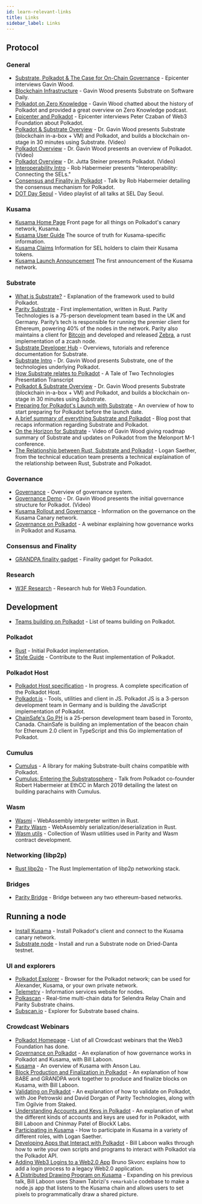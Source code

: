 ```yaml
---
id: learn-relevant-links
title: Links
sidebar_label: Links
---
```


## Protocol

### General

- [Substrate, Polkadot & The Case for On-Chain Governance](https://www.youtube.com/watch?v=eP4mT19S_jg) - Epicenter interviews Gavin Wood.
- [Blockchain Infrastructure](https://softwareengineeringdaily.com/2018/11/26/parity-blockchain-infrastructure-with-gavin-wood/) - Gavin Wood presents Substrate on Software Daily.
- [Polkadot on Zero Knowledge](https://www.zeroknowledge.fm/46) - Gavin Wood chatted about the history of Polkadot and provided a great overview on Zero Knowledge podcast.
- [Epicenter and Polkadot](https://www.youtube.com/watch?v=oiunBLGHlAU) - Epicenter interviews Peter Czaban of Web3 Foundation about Polkadot.
- [Polkadot & Substrate Overview](https://www.youtube.com/watch?v=0IoUZdDi5Is&feature=youtu.be) - Dr. Gavin Wood presents Substrate (blockchain in-a-box + VM) and Polkadot, and builds a blockchain on-stage in 30 minutes using Substrate. (Video)
- [Polkadot Overview](https://youtu.be/lIghiCmHz0U) - Dr. Gavin Wood presents an overview of Polkadot. (Video)
- [Polkadot Overview](https://techcrunch.com/video/fireside-chat-with-jutta-steiner-parity-technologies/) - Dr. Jutta Steiner presents Polkadot. (Video)
- [Interoperability Intro](https://www.youtube.com/watch?v=RSAFHhTwA8Q) - Rob Habermeier presents "Interoperability: Connecting the SELs."
- [Consensus and Finality in Polkadot](https://www.youtube.com/watch?v=qvoAf2uIF3c) - Talk by Rob Habermeier detailing the consensus mechanism for Polkadot.
- [DOT Day Seoul](https://www.youtube.com/playlist?list=PLOyWqupZ-WGt3mA_d9wu74vVe0bM37-39) - Video playlist of all talks at SEL Day Seoul.

### Kusama

- [Kusama Home Page](https://kusama.network/) Front page for all things on Polkadot's canary network, Kusama.
- [Kusama User Guide](https://guide.kusama.network) The source of truth for Kusama-specific information.
- [Kusama Claims](https://claim.kusama.network/) Information for SEL holders to claim their Kusama tokens.
- [Kusama Launch Announcement](https://medium.com/polkadot-network/kusama-network-7446706b8f4c) The first announcement of the Kusama network.

### Substrate

- [What is Substrate?](https://medium.com/paritytech/what-is-substrate-29af4231d7e0) - Explanation of the framework used to build Polkadot.
- [Parity Substrate](https://github.com/paritytech/substrate) - First implementation, written in Rust. Parity Technologies is a 75-person development team based in the UK and Germany. Parity’s tech is responsible for running the premier client for Ethereum, powering 40% of the nodes in the network. Parity also maintains a client for [Bitcoin](https://github.com/paritytech/parity-bitcoin) and developed and released [Zebra](https://github.com/ZcashFoundation/zebra), a rust implementation of a zcash node.
- [Substrate Developer Hub](https://substrate.dev/docs/en/) - Overviews, tutorials and reference documentation for Substrate.
- [Substrate Intro](https://youtu.be/iUMZyL5kTwc) - Dr. Gavin Wood presents Substrate, one of the technologies underlying Polkadot.
- [How Substrate relates to Polkadot](https://medium.com/polkadot-network/a-tale-of-two-technologies-presentation-transcript-e7397c1c7a49) - A Tale of Two Technologies Presentation Transcript
- [Polkadot & Substrate Overview](https://www.youtube.com/watch?v=0IoUZdDi5Is&feature=youtu.be) - Dr. Gavin Wood presents Substrate (blockchain in-a-box + VM) and Polkadot, and builds a blockchain on-stage in 30 minutes using Substrate.
- [Preparing for Polkadot's Launch with Substrate](https://medium.com/polkadot-network/preparing-for-polkadots-launch-with-substrate-cb97819ed815) - An overview of how to start preparing for Polkadot before the launch date.
- [A brief summary of everything Substrate and Polkadot](https://medium.com/polkadot-network/a-brief-summary-of-everything-substrate-and-polkadot-f1f21071499d) - Blog post that recaps information regarding Substrate and Polkadot.
- [On the Horizon for Substrate](https://www.youtube.com/watch?v=IRc5Jma_eH8) - Video of Gavin Wood giving roadmap summary of Substrate and updates on Polkadot from the Melonport M-1 conference.
- [The Relationship between Rust, Substrate and Polkadot](https://www.youtube.com/watch?v=aVW_eG-IH7o&list=PLOyWqupZ-WGuAuS00rK-pebTMAOxW41W8&index=8) - Logan Saether, from the technical education team presents a technical explaination of the relationship between Rust, Substrate and Polkadot.

### Governance

- [Governance](learn-governance) - Overview of governance system.
- [Governance Demo](https://www.youtube.com/watch?v=VsZuDJMmVPY&feature=youtu.be&t=24734) - Dr. Gavin Wood presents the initial governance structure for Polkadot. (Video)
- [Kusama Rollout and Governance](https://polkadot.network/kusama-rollout-and-governance/) - Information on the governance on the Kusama Canary network.
- [Governance on Polkadot](https://www.crowdcast.io/e/governance-on-polkadot--) - A webinar explaining how governance works in Polkadot and Kusama.

### Consensus and Finality

- [GRANDPA finality gadget](https://github.com/w3f/consensus/blob/master/pdf/grandpa.pdf) - Finality gadget for Polkadot.

### Research

- [W3F Research](https://research.web3.foundation) - Research hub for Web3 Foundation.

## Development

- [Teams building on Polkadot](https://forum.web3.foundation/t/teams-building-on-polkadot/67) - List of teams building on Polkadot.

### Polkadot

- [Rust](https://github.com/paritytech/polkadot) - Initial Polkadot implementation.
- [Style Guide](https://github.com/paritytech/polkadot/wiki/Style-Guide) - Contribute to the Rust implementation of Polkadot.

### Polkadot Host

- [Polkadot Host specification](https://github.com/w3f/polkadot-re-spec/blob/master/polkadot_re_spec.pdf) - In progress. A complete specification of the Polkadot Host.
- [Polkadot.js](https://polkadot.js.org/) - Tools, utilities and client in JS. Polkadot JS is a 3-person development team in Germany and is building the JavaScript implementation of Polkadot.
- [ChainSafe's Go PH](https://github.com/ChainSafeSystems/go-pre) is a 25-person development team based in Toronto, Canada. ChainSafe is building an implementation of the beacon chain for Ethereum 2.0 client in TypeScript and this Go implementation of Polkadot.

### Cumulus

- [Cumulus](https://github.com/paritytech/cumulus) - A library for making Substrate-built chains compatible with Polkadot.
- [Cumulus: Entering the Substratosphere](https://www.youtube.com/watch?v=thgtXq5YMOo) - Talk from Polkadot co-founder Robert Habermeier at EthCC in March 2019 detailing the latest on building parachains with Cumulus.

### Wasm

- [Wasmi](https://github.com/paritytech/Wasmi) - WebAssembly interpreter written in Rust.
- [Parity Wasm](https://github.com/paritytech/parity-Wasm) - WebAssembly serialization/deserialization in Rust.
- [Wasm utils](https://github.com/paritytech/Wasm-utils) - Collection of Wasm utilities used in Parity and Wasm contract development.

### Networking (libp2p)

- [Rust libp2p](https://github.com/libp2p/rust-libp2p) - The Rust Implementation of libp2p networking stack.

### Bridges

- [Parity Bridge](https://github.com/paritytech/parity-bridge) - Bridge between any two ethereum-based networks.

## Running a node

- [Install Kusama](https://github.com/paritytech/polkadot#22-install-kusama-canary-network) - Install Polkadot's client and connect to the Kusama canary network.
- [Substrate node](https://github.com/paritytech/substrate#joining-the-dried-danta-testnet) \- Install and run a Substrate node on Dried-Danta testnet.

### UI and explorers

- [Polkadot Explorer](https://polkadot.js.org/apps/#/explorer) - Browser for the Polkadot network; can be used for Alexander, Kusama, or your own private network.
- [Telemetry](http://telemetry.polkadot.io/) - Information services website for nodes.
- [Polkascan](http://polkascan.io/) \- Real-time multi-chain data for Selendra Relay Chain and Parity Substrate chains.
- [Subscan.io](https://subscan.io) - Explorer for Substrate based chains.

### Crowdcast Webinars

- [Polkadot Homepage](https://www.crowdcast.io/polkadot) - List of all Crowdcast webinars that the Web3 Foundation has done.
- [Governance on Polkadot](https://www.crowdcast.io/e/governance-on-polkadot--) - An explanation of how governance works in Polkadot and Kusama, with Bill Laboon.
- [Kusama](https://www.crowdcast.io/e/qpz8aran) - An overview of Kusama with Anson Lau.
- [Block Production and Finalization in Polkadot](https://www.crowdcast.io/e/polkadot-block-production) - An explanation of how BABE and GRANDPA work together to produce and finalize blocks on Kusama, with Bill Laboon.
- [Validating on Polkadot](https://www.crowdcast.io/e/validating-on-polkadot) - An explanation of how to validate on Polkadot, with Joe Petrowski and David Dorgan of Parity Technologies, along with Tim Ogilvie from Staked.
- [Understanding Accounts and Keys in Polkadot](https://www.crowdcast.io/e/polkadot-keys) - An explanation of what the different kinds of accounts and keys are used for in Polkadot, with Bill Laboon and Chinmay Patel of BlockX Labs.
- [Participating in Kusama](https://www.crowdcast.io/e/participating-on-kusama) - How to participate in Kusama in a variety of different roles, with Logan Saether.
- [Developing Apps that Interact with Polkadot](https://www.crowdcast.io/e/developing-apps-on-polkadot) - Bill Laboon walks through how to write your own scripts and programs to interact with Polkadot via the Polkadot API.
- [Adding Web3 Logins to a Web2.0 App](https://www.crowdcast.io/e/web3-logins-workshop) Bruno Skvorc explains how to add a login process to a legacy Web2.0 application.
- [A Distributed Drawing Program on Kusama](https://www.crowdcast.io/e/distributed-drawing) - Expanding on his previous talk, Bill Laboon uses Shawn Tabrizi's `remarkable` codebase to make a node.js app that listens to the Kusama chain and allows users to set pixels to programmatically draw a shared picture.
